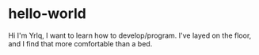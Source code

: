 # hello-world



Hi I'm Yrlq, I want to learn how to develop/program.
I've layed on the floor, and I find that more comfortable than a bed.
